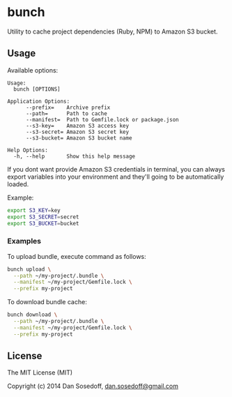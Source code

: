 # bunch

Utility to cache project dependencies (Ruby, NPM) to Amazon S3 bucket.

## Usage

Available options:

```
Usage:
  bunch [OPTIONS]

Application Options:
      --prefix=    Archive prefix
      --path=      Path to cache
      --manifest=  Path to Gemfile.lock or package.json
      --s3-key=    Amazon S3 access key
      --s3-secret= Amazon S3 secret key
      --s3-bucket= Amazon S3 bucket name

Help Options:
  -h, --help       Show this help message
```

If you dont want provide Amazon S3 credentials in terminal, you can always
export variables into your environment and they'll going to be automatically
loaded.

Example:

``` bash
export S3_KEY=key
export S3_SECRET=secret
export S3_BUCKET=bucket
```

### Examples

To upload bundle, execute command as follows:

``` bash
bunch upload \
  --path ~/my-project/.bundle \
  --manifest ~/my-project/Gemfile.lock \
  --prefix my-project
```

To download bundle cache:

``` bash
bunch download \
  --path ~/my-project/.bundle \
  --manifest ~/my-project/Gemfile.lock \
  --prefix my-project
```

## License

The MIT License (MIT)

Copyright (c) 2014 Dan Sosedoff, <dan.sosedoff@gmail.com>